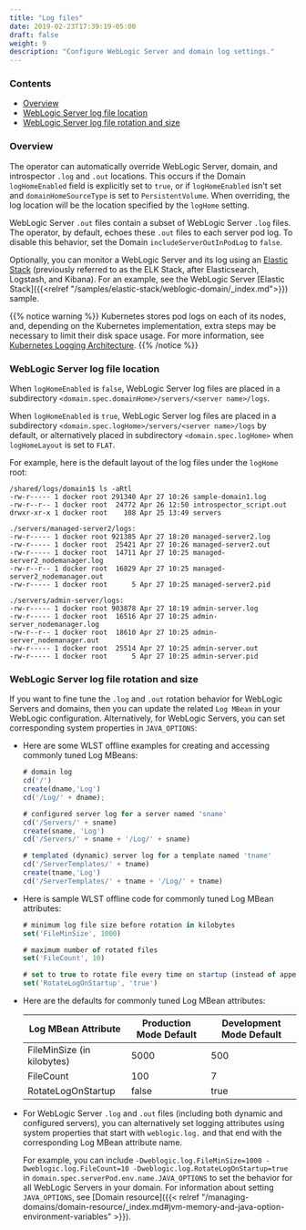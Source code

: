 ```yaml
---
title: "Log files"
date: 2019-02-23T17:39:19-05:00
draft: false
weight: 9
description: "Configure WebLogic Server and domain log settings."
---
```


### Contents

 - [Overview](#overview)
 - [WebLogic Server log file location](#weblogic-server-log-file-location)
 - [WebLogic Server log file rotation and size](#weblogic-server-log-file-rotation-and-size)

### Overview

The operator can automatically override WebLogic Server, domain, and introspector `.log` and `.out` locations.
This occurs if the Domain `logHomeEnabled` field is explicitly set to `true`, or if `logHomeEnabled` isn't set
and `domainHomeSourceType` is set to `PersistentVolume`.
When overriding, the log location will be the location specified by the `logHome` setting.

WebLogic Server `.out` files contain a subset of WebLogic Server `.log` files.
The operator, by default, echoes these `.out` files to each server pod log.
To disable this behavior, set the Domain `includeServerOutInPodLog` to `false`.

Optionally, you can monitor a WebLogic Server and its log using an [Elastic Stack](https://www.elastic.co/elastic-stack/)
(previously referred to as the ELK Stack, after Elasticsearch, Logstash, and Kibana).
For an example, see the WebLogic Server [Elastic Stack]({{<relref "/samples/elastic-stack/weblogic-domain/_index.md">}}) sample.

{{% notice warning %}}
Kubernetes stores pod logs on each of its nodes, and, depending on the Kubernetes implementation, extra steps may be necessary to limit their disk space usage.
For more information, see [Kubernetes Logging Architecture](https://kubernetes.io/docs/concepts/cluster-administration/logging/).
{{% /notice %}}

### WebLogic Server log file location

When `logHomeEnabled` is `false`,
WebLogic Server log files are placed in a subdirectory `<domain.spec.domainHome>/servers/<server name>/logs`.

When `logHomeEnabled` is `true`,
WebLogic Server log files are placed in a subdirectory `<domain.spec.logHome>/servers/<server name>/logs`
by default, or alternatively placed in subdirectory `<domain.spec.logHome>` when `logHomeLayout` is set to `FLAT`.

For example, here is the default layout of the log files under the `logHome` root:

```text
/shared/logs/domain1$ ls -aRtl
-rw-r----- 1 docker root 291340 Apr 27 10:26 sample-domain1.log
-rw-r--r-- 1 docker root  24772 Apr 26 12:50 introspector_script.out
drwxr-xr-x 1 docker root    108 Apr 25 13:49 servers

./servers/managed-server2/logs:
-rw-r----- 1 docker root 921385 Apr 27 18:20 managed-server2.log
-rw-r----- 1 docker root  25421 Apr 27 10:26 managed-server2.out
-rw-r----- 1 docker root  14711 Apr 27 10:25 managed-server2_nodemanager.log
-rw-r--r-- 1 docker root  16829 Apr 27 10:25 managed-server2_nodemanager.out
-rw-r----- 1 docker root      5 Apr 27 10:25 managed-server2.pid

./servers/admin-server/logs:
-rw-r----- 1 docker root 903878 Apr 27 18:19 admin-server.log
-rw-r----- 1 docker root  16516 Apr 27 10:25 admin-server_nodemanager.log
-rw-r--r-- 1 docker root  18610 Apr 27 10:25 admin-server_nodemanager.out
-rw-r----- 1 docker root  25514 Apr 27 10:25 admin-server.out
-rw-r----- 1 docker root      5 Apr 27 10:25 admin-server.pid

```

### WebLogic Server log file rotation and size

If you want to fine tune the `.log` and `.out` rotation behavior for WebLogic Servers and domains, then
you can update the related `Log MBean` in your WebLogic configuration. Alternatively, for WebLogic
Servers, you can set corresponding system properties in `JAVA_OPTIONS`:

- Here are some WLST offline examples for creating and accessing commonly tuned Log MBeans:

  ```javascript
  # domain log
  cd('/')
  create(dname,'Log')
  cd('/Log/' + dname);

  # configured server log for a server named 'sname'
  cd('/Servers/' + sname)
  create(sname, 'Log')
  cd('/Servers/' + sname + '/Log/' + sname)

  # templated (dynamic) server log for a template named 'tname'
  cd('/ServerTemplates/' + tname)
  create(tname,'Log')
  cd('/ServerTemplates/' + tname + '/Log/' + tname)
  ```

- Here is sample WLST offline code for commonly tuned Log MBean attributes:

  ```javascript
  # minimum log file size before rotation in kilobytes
  set('FileMinSize', 1000)

  # maximum number of rotated files
  set('FileCount', 10)

  # set to true to rotate file every time on startup (instead of append)
  set('RotateLogOnStartup', 'true')
  ```

- Here are the defaults for commonly tuned Log MBean attributes:

  | Log MBean Attribute | Production Mode Default | Development Mode Default |
  | --------- | ----------------------- | ------------------------ |
  | FileMinSize (in kilobytes) | 5000 | 500 |
  | FileCount | 100 | 7 |
  | RotateLogOnStartup | false | true |

- For WebLogic Server `.log` and `.out` files (including both dynamic and configured servers), you can alternatively
set logging attributes using system properties that start with `weblogic.log.`
and that end with the corresponding Log MBean attribute name.

  For example, you can include `-Dweblogic.log.FileMinSize=1000 -Dweblogic.log.FileCount=10 -Dweblogic.log.RotateLogOnStartup=true` in `domain.spec.serverPod.env.name.JAVA_OPTIONS` to set the behavior for all WebLogic Servers in your domain. For information about setting `JAVA_OPTIONS`, see [Domain resource]({{< relref "/managing-domains/domain-resource/_index.md#jvm-memory-and-java-option-environment-variables" >}}).

